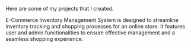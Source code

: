 Here are some of my projects that I created.

E-Commerce Inventory Management System is designed to streamline inventory tracking and shopping processes for an online store. It features user and admin functionalities to ensure effective management and a seamless shopping experience.
